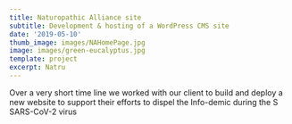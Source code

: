 ```yaml
---
title: Naturopathic Alliance site
subtitle: Development & hosting of a WordPress CMS site
date: '2019-05-10'
thumb_image: images/NAHomePage.jpg
image: images/green-eucalyptus.jpg
template: project
excerpt: Natru
---
```

Over a very short time line we worked with our client to build and deploy a new website to support their efforts to dispel the Info-demic during the S SARS-CoV-2 virus